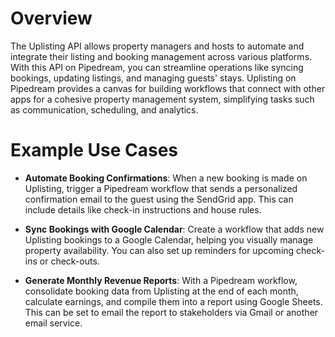 # Overview

The Uplisting API allows property managers and hosts to automate and integrate their listing and booking management across various platforms. With this API on Pipedream, you can streamline operations like syncing bookings, updating listings, and managing guests' stays. Uplisting on Pipedream provides a canvas for building workflows that connect with other apps for a cohesive property management system, simplifying tasks such as communication, scheduling, and analytics.

# Example Use Cases

- **Automate Booking Confirmations**: When a new booking is made on Uplisting, trigger a Pipedream workflow that sends a personalized confirmation email to the guest using the SendGrid app. This can include details like check-in instructions and house rules.

- **Sync Bookings with Google Calendar**: Create a workflow that adds new Uplisting bookings to a Google Calendar, helping you visually manage property availability. You can also set up reminders for upcoming check-ins or check-outs.

- **Generate Monthly Revenue Reports**: With a Pipedream workflow, consolidate booking data from Uplisting at the end of each month, calculate earnings, and compile them into a report using Google Sheets. This can be set to email the report to stakeholders via Gmail or another email service.
